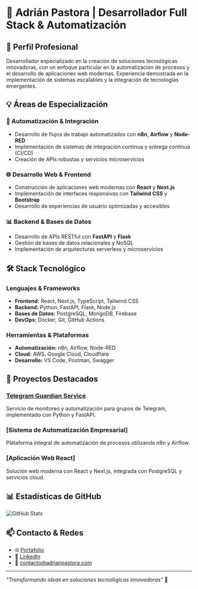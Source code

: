 # 👋 Adrián Pastora | Desarrollador Full Stack & Automatización

## 🎯 Perfil Profesional

Desarrollador especializado en la creación de soluciones tecnológicas innovadoras, con un enfoque particular en la automatización de procesos y el desarrollo de aplicaciones web modernas. Experiencia demostrada en la implementación de sistemas escalables y la integración de tecnologías emergentes.

## 💡 Áreas de Especialización

### 🤖 Automatización & Integración
- Desarrollo de flujos de trabajo automatizados con **n8n**, **Airflow** y **Node-RED**
- Implementación de sistemas de integración continua y entrega continua (CI/CD)
- Creación de APIs robustas y servicios microservicios

### 🌐 Desarrollo Web & Frontend
- Construcción de aplicaciones web modernas con **React** y **Next.js**
- Implementación de interfaces responsivas con **Tailwind CSS** y **Bootstrap**
- Desarrollo de experiencias de usuario optimizadas y accesibles

### 📊 Backend & Bases de Datos
- Desarrollo de APIs RESTful con **FastAPI** y **Flask**
- Gestión de bases de datos relacionales y NoSQL
- Implementación de arquitecturas serverless y microservicios

## 🛠️ Stack Tecnológico

### Lenguajes & Frameworks
- **Frontend:** React, Next.js, TypeScript, Tailwind CSS
- **Backend:** Python, FastAPI, Flask, Node.js
- **Bases de Datos:** PostgreSQL, MongoDB, Firebase
- **DevOps:** Docker, Git, GitHub Actions

### Herramientas & Plataformas
- **Automatización:** n8n, Airflow, Node-RED
- **Cloud:** AWS, Google Cloud, Cloudflare
- **Desarrollo:** VS Code, Postman, Swagger

## 🚀 Proyectos Destacados

### [Telegram Guardian Service](https://github.com/adrianpastora/telegram-guardian-service)
Servicio de monitoreo y automatización para grupos de Telegram, implementado con Python y FastAPI.

### [Sistema de Automatización Empresarial]
Plataforma integral de automatización de procesos utilizando n8n y Airflow.

### [Aplicación Web React]
Solución web moderna con React y Next.js, integrada con PostgreSQL y servicios cloud.

## 📊 Estadísticas de GitHub

![GitHub Stats](https://github-readme-stats.vercel.app/api?username=adrianpastora&show_icons=true&theme=radical&hide_border=true)

## 📫 Contacto & Redes

- 🌐 [Portafolio](https://adrianpastora.com)
- 💼 [LinkedIn](https://linkedin.com/in/adrianpastora)
- 📧 contacto@adrianpastora.com

---

*"Transformando ideas en soluciones tecnológicas innovadoras"* 🚀
